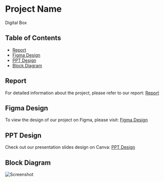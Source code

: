 # Project Name

Digital Box

## Table of Contents

- [Report](#report)
- [Figma Design](#figma-design)
- [PPT Design](#ppt-design)
- [Block Diagram](#Block-Diagram)

## Report

For detailed information about the project, please refer to our report:
[Report](https://docs.google.com/document/d/1GPg0zAiwE0A0z9n381-AYssCkntHImyO2PXgGeToFY4)

## Figma Design

To view the design of our project on Figma, please visit:
[Figma Design](https://www.figma.com/file/ZdsaQ3T4rlTKmUhud4rZuV/Digital-Box?type=design&node-id=0-1&mode=design)

## PPT Design

Check out our presentation slides design on Canva:
[PPT Design](https://www.canva.com/design/DAF_cj7JaCk/9A8gLASkrMzysRZrCx6MCQ/edit)

## Block Diagram

![Screenshot](https://github.com/Vaibhav240804/Hack-O-Hire/assets/101107216/d78724f9-3372-46a0-97a5-0dbb8d8acfbe)
